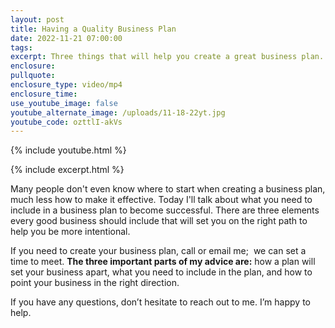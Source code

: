 ```yaml
---
layout: post
title: Having a Quality Business Plan
date: 2022-11-21 07:00:00
tags:
excerpt: Three things that will help you create a great business plan.
enclosure:
pullquote:
enclosure_type: video/mp4
enclosure_time:
use_youtube_image: false
youtube_alternate_image: /uploads/11-18-22yt.jpg
youtube_code: ozttlI-akVs
---
```

{% include youtube.html %}

{% include excerpt.html %}

Many people don't even know where to start when creating a business plan, much less how to make it effective. Today I'll talk about what you need to include in a business plan to become successful. There are three elements every good business should include that will set you on the right path to help you be more intentional.

If you need to create your business plan, call or email me;&nbsp; we can set a time to meet. **The three important parts of my advice are:** how a plan will set your business apart, what you need to include in the plan, and how to point your business in the right direction.

If you have any questions, don’t hesitate to reach out to me. I’m happy to help.